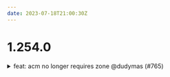 ```yaml
---
date: 2023-07-18T21:00:30Z
---
```


# 1.254.0

<details>
  <summary>feat: acm no longer requires zone @dudymas (#765)</summary>

### what
* `acm` only looks up zones if `process_domain_validation_options` is true

### why
* Allow external validation of acm certs


</details>